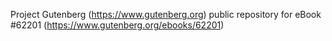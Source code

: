 Project Gutenberg (https://www.gutenberg.org) public repository for eBook #62201 (https://www.gutenberg.org/ebooks/62201)
